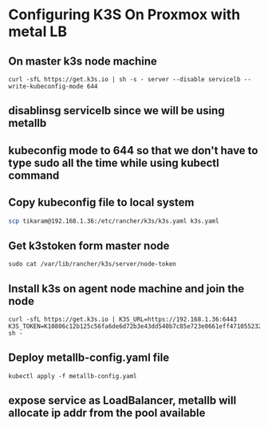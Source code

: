 
# Configuring K3S On Proxmox with metal LB

## On master k3s node machine
```
curl -sfL https://get.k3s.io | sh -s - server --disable servicelb --write-kubeconfig-mode 644
```
## disablinsg servicelb since we will be using metallb
## kubeconfig mode to 644 so that we don't have to type sudo all the time while using kubectl command

## Copy kubeconfig file to local system

```bash
scp tikaram@192.168.1.36:/etc/rancher/k3s/k3s.yaml k3s.yaml
```
## Get k3stoken form master node
```
sudo cat /var/lib/rancher/k3s/server/node-token
```

## Install k3s on agent node machine and join the node

```
curl -sfL https://get.k3s.io | K3S_URL=https://192.168.1.36:6443 K3S_TOKEN=K10806c12b125c56fa6de6d72b3e43dd540b7c85e723e0661eff471055232827::server:556cc033e378f3cd65606581314688 sh -
```

## Deploy metallb-config.yaml file

```
kubectl apply -f metallb-config.yaml
```

## expose service as LoadBalancer, metallb will allocate ip addr from the pool available

